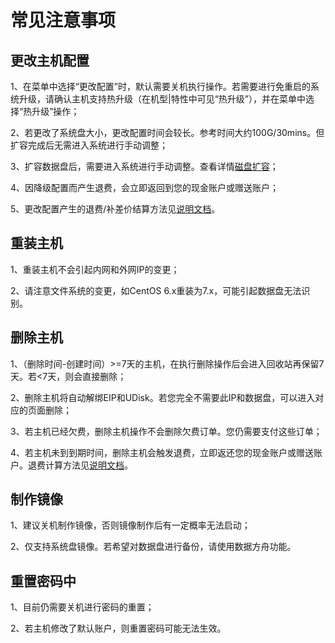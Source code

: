 

# 常见注意事项

## 更改主机配置

1、在菜单中选择“更改配置”时，默认需要关机执行操作。若需要进行免重启的系统升级，请确认主机支持热升级（在机型|特性中可见“热升级”），并在菜单中选择“热升级”操作；

2、若更改了系统盘大小，更改配置时间会较长。参考时间大约100G/30mins。但扩容完成后无需进入系统进行手动调整；

3、扩容数据盘后，需要进入系统进行手动调整。查看详情[磁盘扩容](/compute/uhost/guide/disk#磁盘扩容)；

4、因降级配置而产生退费，会立即返回到您的现金账户或赠送账户；

5、更改配置产生的退费/补差价结算方法见[说明文档](/compute/uhost/buy/configuration)。

## 重装主机

1、重装主机不会引起内网和外网IP的变更；

2、请注意文件系统的变更，如CentOS 6.x重装为7.x，可能引起数据盘无法识别。

## 删除主机

1、（删除时间-创建时间）>=7天的主机，在执行删除操作后会进入回收站再保留7天。若<7天，则会直接删除；

2、删除主机将自动解绑EIP和UDisk。若您完全不需要此IP和数据盘，可以进入对应的页面删除；

3、若主机已经欠费，删除主机操作不会删除欠费订单。您仍需要支付这些订单；

4、若主机未到到期时间，删除主机会触发退费，立即返还您的现金账户或赠送账户。退费计算方法见[说明文档](/compute/uhost/buy/configuration)。

## 制作镜像

1、建议关机制作镜像，否则镜像制作后有一定概率无法启动；

2、仅支持系统盘镜像。若希望对数据盘进行备份，请使用数据方舟功能。

## 重置密码中

1、目前仍需要关机进行密码的重置；

2、若主机修改了默认账户，则重置密码可能无法生效。

